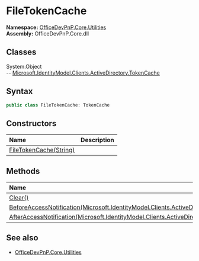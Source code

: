 # FileTokenCache
  

**Namespace:** [OfficeDevPnP.Core.Utilities](OfficeDevPnP.Core.Utilities.md)  
**Assembly:** OfficeDevPnP.Core.dll  
## Classes
System.Object  
-- [Microsoft.IdentityModel.Clients.ActiveDirectory.TokenCache](Microsoft.IdentityModel.Clients.ActiveDirectory.TokenCache.md)
## Syntax
```C#
public class FileTokenCache: TokenCache
```
## Constructors
|**Name**|**Description**|
|:-----|:-----|
| [FileTokenCache(String)](FileTokenCacheconstructor1details.md) | 
## Methods
|**Name**|**Description**|
|:-----|:-----|
| [Clear()](FileTokenCacheClear.md) | 
| [BeforeAccessNotification(Microsoft.IdentityModel.Clients.ActiveDirectory.TokenCacheNotificationArgs)](FileTokenCacheBeforeAccessNotificationMicrosoft.IdentityModel.Clients.ActiveDirectory.TokenCacheNotificationArgs.md) | 
| [AfterAccessNotification(Microsoft.IdentityModel.Clients.ActiveDirectory.TokenCacheNotificationArgs)](FileTokenCacheAfterAccessNotificationMicrosoft.IdentityModel.Clients.ActiveDirectory.TokenCacheNotificationArgs.md) | 
## See also
- [OfficeDevPnP.Core.Utilities](OfficeDevPnP.Core.Utilities.md)
